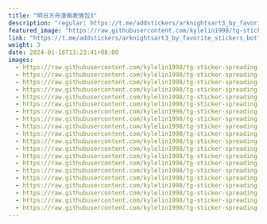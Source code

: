 ```yaml
---
title: "明日方舟漫画表情包3"
description: "regular: https://t.me/addstickers/arknightsart3_by_favorite_stickers_bot"
featured_image: "https://raw.githubusercontent.com/kylelin1998/tg-sticker-spreading-worldwide-images/main/img/1bab0827-ea07-4f1f-96fd-bfa914a8da47.jpg"
link: "https://t.me/addstickers/arknightsart3_by_favorite_stickers_bot"
weight: 3
date: 2024-01-16T13:23:41+08:00
images:
  - https://raw.githubusercontent.com/kylelin1998/tg-sticker-spreading-worldwide-images/main/img/1bab0827-ea07-4f1f-96fd-bfa914a8da47.jpg
  - https://raw.githubusercontent.com/kylelin1998/tg-sticker-spreading-worldwide-images/main/img/a3f25422-10f7-490d-857a-45d96ae861ea.jpg
  - https://raw.githubusercontent.com/kylelin1998/tg-sticker-spreading-worldwide-images/main/img/ef04ae6d-0f6b-4443-81b5-5e006b5171b8.jpg
  - https://raw.githubusercontent.com/kylelin1998/tg-sticker-spreading-worldwide-images/main/img/609032ed-e04f-4f69-8dc1-e80b7aedf789.jpg
  - https://raw.githubusercontent.com/kylelin1998/tg-sticker-spreading-worldwide-images/main/img/a5ddfa46-e314-4754-a7c5-c4e08173b717.jpg
  - https://raw.githubusercontent.com/kylelin1998/tg-sticker-spreading-worldwide-images/main/img/66a51000-6cb2-46ab-82fb-f027728211aa.jpg
  - https://raw.githubusercontent.com/kylelin1998/tg-sticker-spreading-worldwide-images/main/img/6883c5c8-0294-4589-bceb-1ca6e694bfb6.jpg
  - https://raw.githubusercontent.com/kylelin1998/tg-sticker-spreading-worldwide-images/main/img/61d8ea30-505d-4242-a783-46196730eb02.jpg
  - https://raw.githubusercontent.com/kylelin1998/tg-sticker-spreading-worldwide-images/main/img/0523a86f-5a33-4d21-8d8a-28f1dad6a686.jpg
  - https://raw.githubusercontent.com/kylelin1998/tg-sticker-spreading-worldwide-images/main/img/74461b19-52d0-4cb1-bbe2-d91adc36cd89.jpg
  - https://raw.githubusercontent.com/kylelin1998/tg-sticker-spreading-worldwide-images/main/img/3547fa8b-1671-4d1b-a6e8-84b6794a70da.jpg
  - https://raw.githubusercontent.com/kylelin1998/tg-sticker-spreading-worldwide-images/main/img/41a561de-7190-4570-98ce-4e9a14dde2c3.jpg
  - https://raw.githubusercontent.com/kylelin1998/tg-sticker-spreading-worldwide-images/main/img/f09d910c-6a44-4ffa-8528-192c2ff2dd1b.jpg
  - https://raw.githubusercontent.com/kylelin1998/tg-sticker-spreading-worldwide-images/main/img/178a96a3-5a7a-46e4-8a9d-ab84b5c4f36c.jpg
  - https://raw.githubusercontent.com/kylelin1998/tg-sticker-spreading-worldwide-images/main/img/6673ed03-1480-4bc5-82d5-ee9d5a6a417c.jpg
  - https://raw.githubusercontent.com/kylelin1998/tg-sticker-spreading-worldwide-images/main/img/854fef00-4c7f-48cb-9b8d-8797330f5053.jpg
  - https://raw.githubusercontent.com/kylelin1998/tg-sticker-spreading-worldwide-images/main/img/0449ebf7-ea94-4c3e-8215-f665f0c081e0.jpg
  - https://raw.githubusercontent.com/kylelin1998/tg-sticker-spreading-worldwide-images/main/img/3b8623c1-23e4-461a-b658-fb192122d7c7.jpg
  - https://raw.githubusercontent.com/kylelin1998/tg-sticker-spreading-worldwide-images/main/img/94fdca8b-c04b-4b88-b99f-bfdd60994c5c.jpg
  - https://raw.githubusercontent.com/kylelin1998/tg-sticker-spreading-worldwide-images/main/img/58e444af-b683-4ccf-b245-ef7c322820f4.jpg
---
```

